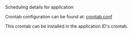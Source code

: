 Scheduling details for application

Crontab configuration can be found at: [crontab.conf](http://code.google.com/p/rati/source/browse/trunk/conf/crontab.conf)

This crontab can be installed in the application ID's crontab.